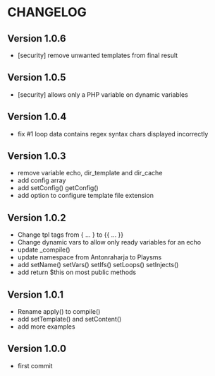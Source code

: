 CHANGELOG
=========

Version 1.0.6
-------------

* [security] remove unwanted templates from final result

Version 1.0.5
-------------

* [security] allows only a PHP variable on dynamic variables

Version 1.0.4
-------------

* fix #1 loop data contains regex syntax chars displayed incorrectly

Version 1.0.3
-------------

* remove variable echo, dir_template and dir_cache
* add config array
* add setConfig() getConfig()
* add option to configure template file extension

Version 1.0.2
-------------

* Change tpl tags from { ... } to {{ ... }}
* Change dynamic vars to allow only ready variables for an echo
* update _compile()
* update namespace from Antonraharja to Playsms
* add setName() setVars() setIfs() setLoops() setInjects()
* add return $this on most public methods

Version 1.0.1
-------------

* Rename apply() to compile()
* add setTemplate() and setContent()
* add more examples

Version 1.0.0
-------------

* first commit
